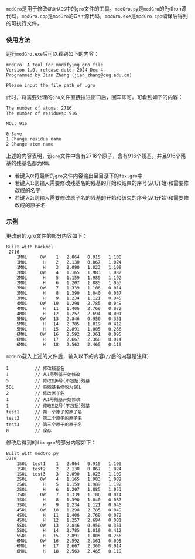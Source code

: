 `modGro`是用于修改`GROMACS`中的`gro`文件的工具。`modGro.py`是`modGro`的Python源代码，`modGro.cpp`是`modGro`的C++源代码，`modGro.exe`是`modGro.cpp`编译后得到的可执行文件， <br>

### 使用方法
运行`modGro.exe`后可以看到如下的内容：
```
modGro: A tool for modifying gro file
Version 1.0, release date: 2024-Dec-4
Programmed by Jian Zhang (jian_zhang@cug.edu.cn)

Please input the file path of .gro
```
此时，将需要处理的`gro`文件直接拉进窗口后，回车即可。可看到如下的内容：
```
The number of atoms: 2716
The number of residues: 916

MOL: 916

0 Save
1 Change residue name
2 Change atom name
```
上述的内容表明，该`gro`文件中含有2716个原子，含有916个残基。并且916个残基的残基名都为`MOL`
* 若键入`0`:将最新的`gro`文件内容输出至目录下的`fix.gro`中
* 若键入`1`:则输入需要修改残基名的残基的开始和结束的序号(从1开始)和需要修改成的名字
* 若键入`2`:则输入需要修改原子名的残基的开始和结束的序号(从1开始)和需要修改成的原子名

### 示例
更改前的.gro文件的部分内容如下：
```
Built with Packmol
 2716
    1MOL     OW    1   2.064   0.915   1.100
    1MOL      H    2   2.130   0.867   1.024
    1MOL      H    3   2.090   1.023   1.109
    2MOL     OW    4   1.165   1.983   1.082
    2MOL      H    5   1.159   1.989   1.192
    2MOL      H    6   1.207   1.885   1.053
    3MOL     OW    7   1.339   1.106   0.014
    3MOL      H    8   1.390   1.040   0.087
    3MOL      H    9   1.234   1.121   0.045
    4MOL     OW   10   1.298   2.785   0.049
    4MOL      H   11   1.406   2.769   0.072
    4MOL      H   12   1.257   2.694   0.001
    5MOL     OW   13   2.846   0.950   0.351
    5MOL      H   14   2.785   1.019   0.412
    5MOL      H   15   2.891   1.005   0.266
    6MOL     OW   16   2.592   2.361   0.095
    6MOL      H   17   2.667   2.360   0.014
    6MOL      H   18   2.563   2.465   0.119
```
`modGro`载入上述的文件后，输入以下的内容(`//`后的内容是注释)
```
1          // 修改残基名
1          // 从1号残基开始修改
5          // 修改到6号(不包括)残基
SOL        // 将残基名修改为SOL
2          // 修改原子名
1          // 从1号残基开始修改
1          // 修改到2号(不包括)残基
test1      // 第一个原子的原子名
test2      // 第二个原子的原子名
test3      // 第三个原子的原子名
0          // 保存
```
修改后得到的`fix.gro`的部分内容如下：
```
Built with modGro.py
2716
    1SOL  test1    1   2.064   0.915   1.100
    1SOL  test2    2   2.130   0.867   1.024
    1SOL  test3    3   2.090   1.023   1.109
    2SOL     OW    4   1.165   1.983   1.082
    2SOL      H    5   1.159   1.989   1.192
    2SOL      H    6   1.207   1.885   1.053
    3SOL     OW    7   1.339   1.106   0.014
    3SOL      H    8   1.390   1.040   0.087
    3SOL      H    9   1.234   1.121   0.045
    4SOL     OW   10   1.298   2.785   0.049
    4SOL      H   11   1.406   2.769   0.072
    4SOL      H   12   1.257   2.694   0.001
    5SOL     OW   13   2.846   0.950   0.351
    5SOL      H   14   2.785   1.019   0.412
    5SOL      H   15   2.891   1.005   0.266
    6MOL     OW   16   2.592   2.361   0.095
    6MOL      H   17   2.667   2.360   0.014
    6MOL      H   18   2.563   2.465   0.119
```